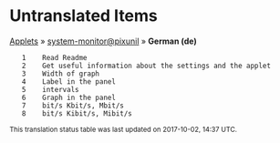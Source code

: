 # Untranslated Items
[Applets](../../../README.md) &#187; [system-monitor@pixunil](../README.md) &#187; **German (de)**

       1	Read Readme
       2	Get useful information about the settings and the applet
       3	Width of graph
       4	Label in the panel
       5	intervals
       6	Graph in the panel
       7	bit/s Kbit/s, Mbit/s
       8	bit/s Kibit/s, Mibit/s

<sup>This translation status table was last updated on 2017-10-02, 14:37 UTC.</sup>
